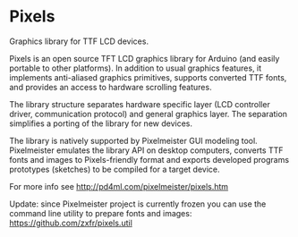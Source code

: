 Pixels
======
Graphics library for TTF LCD devices.

Pixels is an open source TFT LCD graphics library for Arduino (and easily portable to other platforms). 
In addition to usual graphics features, it implements anti-aliased graphics primitives, supports converted 
TTF fonts, and provides an access to hardware scrolling features.

The library structure separates hardware specific layer (LCD controller driver, communication protocol) and 
general graphics layer. The separation simplifies a porting of the library for new devices.

The library is natively supported by Pixelmeister GUI modeling tool. Pixelmeister emulates the library API on 
desktop computers, converts TTF fonts and images to Pixels-friendly format and exports developed programs 
prototypes (sketches) to be compiled for a target device. 

For more info see http://pd4ml.com/pixelmeister/pixels.htm

Update: since Pixelmeister project is currently frozen you can use the command line utility to prepare fonts and images:
https://github.com/zxfr/pixels.util
